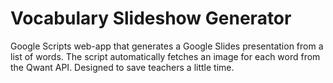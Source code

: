 # Vocabulary Slideshow Generator
Google Scripts web-app that generates a Google Slides presentation from a list of words. The script automatically fetches an image for each word from the Qwant API. Designed to save teachers a little time.
